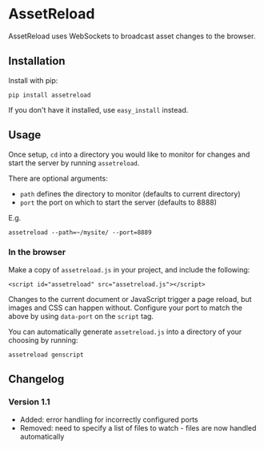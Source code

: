 AssetReload
===========

AssetReload uses WebSockets to broadcast asset changes to the browser.


## Installation

Install with pip:

	pip install assetreload

If you don't have it installed, use `easy_install` instead.


## Usage

Once setup, `cd` into a directory you would like to monitor for changes and start the server by running `assetreload`.

There are optional arguments:

* `path` defines the directory to monitor (defaults to current directory)
* `port` the port on which to start the server (defaults to 8888)

E.g.

	assetreload --path=~/mysite/ --port=8889


### In the browser

Make a copy of `assetreload.js` in your project, and include the following:

	<script id="assetreload" src="assetreload.js"></script>

Changes to the current document or JavaScript trigger a page reload, but images and CSS can happen without. Configure your port to match the above by using `data-port` on the `script` tag.

You can automatically generate `assetreload.js` into a directory of your choosing by running:

	assetreload genscript


## Changelog

### Version 1.1

* Added: error handling for incorrectly configured ports
* Removed: need to specify a list of files to watch - files are now handled automatically

